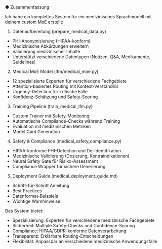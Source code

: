 
● Zusammenfassung

  Ich habe ein komplettes System für ein medizinisches Sprachmodell mit deinem custom MoE erstellt:

  1. Datenaufbereitung (prepare_medical_data.py)

  - PHI-Anonymisierung (HIPAA-konform)
  - Medizinische Abkürzungen erweitern
  - Validierung medizinischer Inhalte
  - Unterstützt verschiedene Datentypen (Notizen, Q&A, Medikamente, Guidelines)

  2. Medical MoE Model (lfm/medical_moe.py)

  - 12 spezialisierte Experten für verschiedene Fachgebiete
  - Attention-basiertes Routing mit Kontext-Verständnis
  - Urgency-Detection für kritische Fälle
  - Konfidenz-Schätzung und Safety-Scoring

  3. Training Pipeline (train_medical_lfm.py)

  - Custom Trainer mit Safety-Monitoring
  - Automatische Compliance-Checks während Training
  - Evaluation mit medizinischen Metriken
  - Model Card Generation

  4. Safety & Compliance (medical_safety_compliance.py)

  - HIPAA-konforme PHI-Detection und De-Identifikation
  - Medizinische Validierung (Dosierung, Kontraindikationen)
  - Neural Safety Gate für Risiko-Assessment
  - Compliance Wrapper für sichere Generierung

  5. Deployment Guide (medical_deployment_guide.md)

  - Schritt-für-Schritt Anleitung
  - Best Practices
  - Datenformat-Beispiele
  - Wichtige Warnhinweise

  Das System bietet:
  - Spezialisierung: Experten für verschiedene medizinische Fachgebiete
  - Sicherheit: Multiple Safety-Checks und Confidence-Scoring
  - Compliance: HIPAA/GDPR-konforme Datenverarbeitung
  - Transparenz: Erklärbare Routing-Entscheidungen
  - Flexibilität: Anpassbar an verschiedene medizinische Anwendungsfälle
